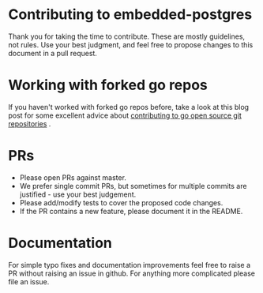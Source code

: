 # Contributing to embedded-postgres

Thank you for taking the time to contribute. These are mostly guidelines, not rules. Use your best judgment, and feel
free to propose changes to this document in a pull request.

# Working with forked go repos

If you haven't worked with forked go repos before, take a look at this blog post for some excellent advice
about [contributing to go open source git repositories](https://splice.com/blog/contributing-open-source-git-repositories-go/)
.

# PRs

- Please open PRs against master.
- We prefer single commit PRs, but sometimes for multiple commits are justified - use your best judgement.
- Please add/modify tests to cover the proposed code changes.
- If the PR contains a new feature, please document it in the README.

# Documentation

For simple typo fixes and documentation improvements feel free to raise a PR without raising an issue in github. For
anything more complicated please file an issue.